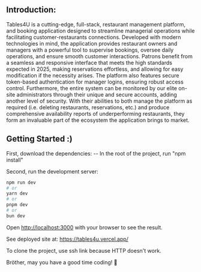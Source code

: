 ## Introduction:
Tables4U is a cutting-edge, full-stack, restaurant management platform, and booking application designed to streamline managerial operations while facilitating customer-restaurants connections.  Developed with modern technologies in mind, the application provides restaurant owners and managers with a powerful tool to supervise bookings, oversee daily operations, and ensure smooth customer interactions. Patrons benefit from a seamless and responsive interface that meets the high standards expected in 2025, making reservations effortless, and allowing for easy modification if the necessity arises.  The platform also features secure token-based authentication for manager logins, ensuring robust access control. Furthermore, the entire system can be monitored by our elite on-site administrators through their unique and secure accounts, adding another level of security. With their abilities to both manage the platform as required (i.e. deleting restaurants, reservations, etc.) and produce comprehensive availability reports of underperforming restaurants, they form an invaluable part of the ecosystem the application brings to market.

## Getting Started :)
First, download the dependencies:
-- In the root of the project, run "npm install"

Second, run the development server:

```bash
npm run dev
# or
yarn dev
# or
pnpm dev
# or
bun dev
```

Open [http://localhost:3000](http://localhost:3000) with your browser to see the result.

See deployed site at: https://tables4u.vercel.app/ 

To clone the project, use ssh link because HTTP doesn't work. 

Bröther, may you have a good time coding! 🚀
